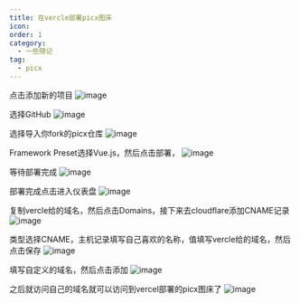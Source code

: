 ```yaml
---
title: 在vercle部署picx图床
icon: 
order: 1
category:
  - 一些随记
tag:
  - picx
---
```


点击添加新的项目
![image](https://cdn.jsdelivr.net/gh/kadobao/picx-images-hosting@master/20240824/image.3yedno0rto.jpg)

选择GitHub
![image](https://cdn.jsdelivr.net/gh/kadobao/picx-images-hosting@master/20240824/image.lvntalmwk.jpg)

选择导入你fork的picx仓库
![image](https://cdn.jsdelivr.net/gh/kadobao/picx-images-hosting@master/20240824/image.7egpfrd88t.jpg)

Framework Preset选择Vue.js，然后点击部署，
![image](https://cdn.jsdelivr.net/gh/kadobao/picx-images-hosting@master/20240824/image.2krujmu0pr.jpg)

等待部署完成
![image](https://cdn.jsdelivr.net/gh/kadobao/picx-images-hosting@master/20240824/image.175bfm25qc.jpg)

部署完成点击进入仪表盘
![image](https://cdn.jsdelivr.net/gh/kadobao/picx-images-hosting@master/20240824/image.8ad6v8du6c.jpg)

复制vercle给的域名，然后点击Domains，接下来去cloudflare添加CNAME记录
![image](https://cdn.jsdelivr.net/gh/kadobao/picx-images-hosting@master/20240824/image.6f0m2m2uc6.jpg)

类型选择CNAME，主机记录填写自己喜欢的名称，值填写vercle给的域名，然后点击保存
![image](https://cdn.jsdelivr.net/gh/kadobao/picx-images-hosting@master/20240824/image.2h88lxv8i2.jpg)

填写自定义的域名，然后点击添加
![image](https://cdn.jsdelivr.net/gh/kadobao/picx-images-hosting@master/20240824/image.2rv2f3bqpb.jpg)

之后就访问自己的域名就可以访问到vercel部署的picx图床了
![image](https://cdn.jsdelivr.net/gh/kadobao/picx-images-hosting@master/20240824/image.6f0m2m9xs0.jpg)